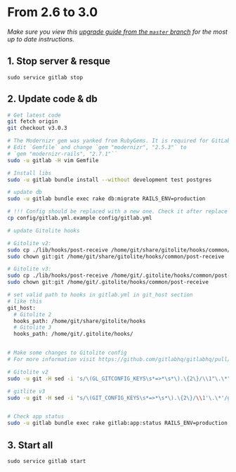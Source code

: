 # From 2.6 to 3.0
*Make sure you view this [upgrade guide from the `master` branch](../../../master/doc/update/2.6-to-3.0.md) for the most up to date instructions.*

## 1. Stop server & resque

    sudo service gitlab stop

## 2. Update code & db


```bash
# Get latest code
git fetch origin
git checkout v3.0.3

# The Modernizr gem was yanked from RubyGems. It is required for GitLab >= 2.8.0
# Edit `Gemfile` and change `gem "modernizr", "2.5.3"` to
# `gem "modernizr-rails", "2.7.1"``
sudo -u gitlab -H vim Gemfile

# Install libs
sudo -u gitlab bundle install --without development test postgres

# update db
sudo -u gitlab bundle exec rake db:migrate RAILS_ENV=production

# !!! Config should be replaced with a new one. Check it after replace
cp config/gitlab.yml.example config/gitlab.yml

# update Gitolite hooks

# Gitolite v2:
sudo cp ./lib/hooks/post-receive /home/git/share/gitolite/hooks/common/post-receive
sudo chown git:git /home/git/share/gitolite/hooks/common/post-receive

# Gitolite v3:
sudo cp ./lib/hooks/post-receive /home/git/.gitolite/hooks/common/post-receive
sudo chown git:git /home/git/.gitolite/hooks/common/post-receive

# set valid path to hooks in gitlab.yml in git_host section
# like this
git_host:
  # Gitolite 2
  hooks_path: /home/git/share/gitolite/hooks
  # Gitolite 3
  hooks_path: /home/git/.gitolite/hooks/


# Make some changes to Gitolite config
# For more information visit https://github.com/gitlabhq/gitlabhq/pull/1719

# Gitolite v2
sudo -u git -H sed -i 's/\(GL_GITCONFIG_KEYS\s*=>*\s*\).\{2\}/\\1"\.\*"/g' /home/git/.gitolite.rc

# gitlite v3
sudo -u git -H sed -i "s/\(GIT_CONFIG_KEYS\s*=>*\s*\).\{2\}/\\1'\.\*'/g" /home/git/.gitolite.rc


# Check app status
sudo -u gitlab bundle exec rake gitlab:app:status RAILS_ENV=production

```

## 3. Start all

    sudo service gitlab start
